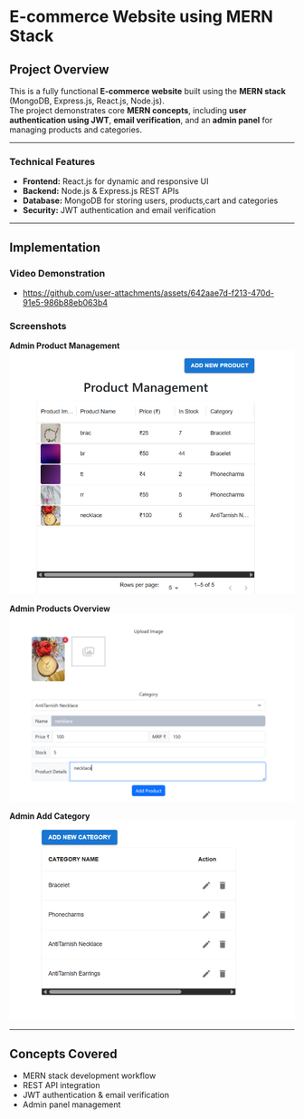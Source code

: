 # E-commerce Website using MERN Stack

## Project Overview
This is a fully functional **E-commerce website** built using the **MERN stack** (MongoDB, Express.js, React.js, Node.js).  
The project demonstrates core **MERN concepts**, including **user authentication using JWT**, **email verification**, and an **admin panel** for managing products and categories.

---

### Technical Features
- **Frontend:** React.js for dynamic and responsive UI
- **Backend:** Node.js & Express.js REST APIs
- **Database:** MongoDB for storing users, products,cart and categories
- **Security:** JWT authentication and email verification

---

## Implementation

### Video Demonstration
- https://github.com/user-attachments/assets/642aae7d-f213-470d-91e5-986b88eb063b4

### Screenshots

**Admin Product Management**  
![Admin_Product_management](Admin_Product_management.png)

**Admin Products Overview**  
![Admin_Product](Admin_Product.png)

**Admin Add Category**  
![Admin_addcategory](Admin_addcategory.png)


---

## Concepts Covered
- MERN stack development workflow  
- REST API integration  
- JWT authentication & email verification  
- Admin panel management  

